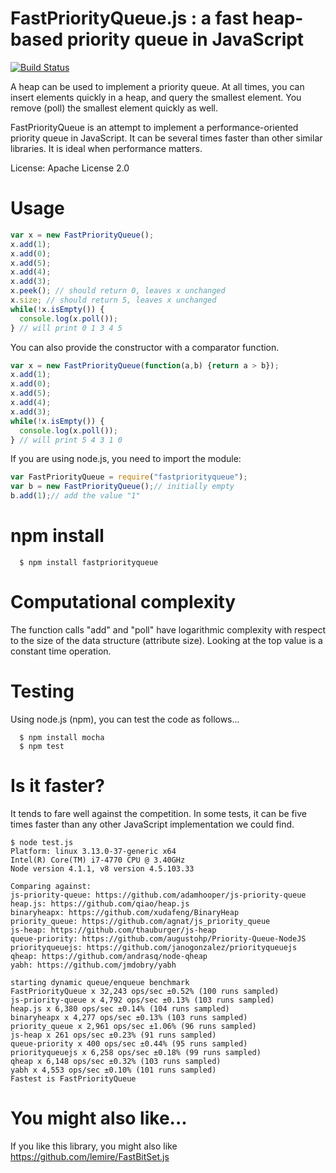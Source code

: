 # FastPriorityQueue.js : a fast heap-based priority queue in JavaScript
[![Build Status](https://travis-ci.org/lemire/FastPriorityQueue.js.png)](https://travis-ci.org/lemire/FastPriorityQueue.js)

A heap can be used to implement a priority queue. At all times, you can insert
elements quickly in a heap, and query the smallest element. You remove (poll)
the smallest element quickly as well.

FastPriorityQueue is an attempt to implement a performance-oriented priority queue
in JavaScript. It can be several times faster than other similar libraries.
It is ideal when performance matters.

License: Apache License 2.0

Usage
===

```javascript
var x = new FastPriorityQueue();
x.add(1);
x.add(0);
x.add(5);
x.add(4);
x.add(3);
x.peek(); // should return 0, leaves x unchanged
x.size; // should return 5, leaves x unchanged
while(!x.isEmpty()) {
  console.log(x.poll());
} // will print 0 1 3 4 5
```

You can also provide the constructor with a comparator function.


```javascript
var x = new FastPriorityQueue(function(a,b) {return a > b});
x.add(1);
x.add(0);
x.add(5);
x.add(4);
x.add(3);
while(!x.isEmpty()) {
  console.log(x.poll());
} // will print 5 4 3 1 0 
```

If you are using node.js, you need to import the module:

```javascript
var FastPriorityQueue = require("fastpriorityqueue");
var b = new FastPriorityQueue();// initially empty
b.add(1);// add the value "1"
```
npm install
===

      $ npm install fastpriorityqueue

Computational complexity
===

The function calls "add" and "poll" have logarithmic complexity with respect
to the size of the data structure (attribute size). Looking at the top value
is a constant time operation.



Testing
===

Using node.js (npm), you can test the code as follows...

      $ npm install mocha
      $ npm test

Is it faster?
===

It tends to fare well against the competition.
In some tests, it can be five times faster than any other 
JavaScript implementation we could find.

```
$ node test.js
Platform: linux 3.13.0-37-generic x64
Intel(R) Core(TM) i7-4770 CPU @ 3.40GHz
Node version 4.1.1, v8 version 4.5.103.33

Comparing against:
js-priority-queue: https://github.com/adamhooper/js-priority-queue
heap.js: https://github.com/qiao/heap.js
binaryheapx: https://github.com/xudafeng/BinaryHeap
priority_queue: https://github.com/agnat/js_priority_queue
js-heap: https://github.com/thauburger/js-heap
queue-priority: https://github.com/augustohp/Priority-Queue-NodeJS
priorityqueuejs: https://github.com/janogonzalez/priorityqueuejs
qheap: https://github.com/andrasq/node-qheap
yabh: https://github.com/jmdobry/yabh

starting dynamic queue/enqueue benchmark
FastPriorityQueue x 32,243 ops/sec ±0.52% (100 runs sampled)
js-priority-queue x 4,792 ops/sec ±0.13% (103 runs sampled)
heap.js x 6,380 ops/sec ±0.14% (104 runs sampled)
binaryheapx x 4,277 ops/sec ±0.13% (103 runs sampled)
priority_queue x 2,961 ops/sec ±1.06% (96 runs sampled)
js-heap x 261 ops/sec ±0.23% (91 runs sampled)
queue-priority x 400 ops/sec ±0.44% (95 runs sampled)
priorityqueuejs x 6,258 ops/sec ±0.18% (99 runs sampled)
qheap x 6,148 ops/sec ±0.32% (103 runs sampled)
yabh x 4,553 ops/sec ±0.10% (101 runs sampled)
Fastest is FastPriorityQueue
```

You might also like...
===

If you like this library, you might also like
https://github.com/lemire/FastBitSet.js
